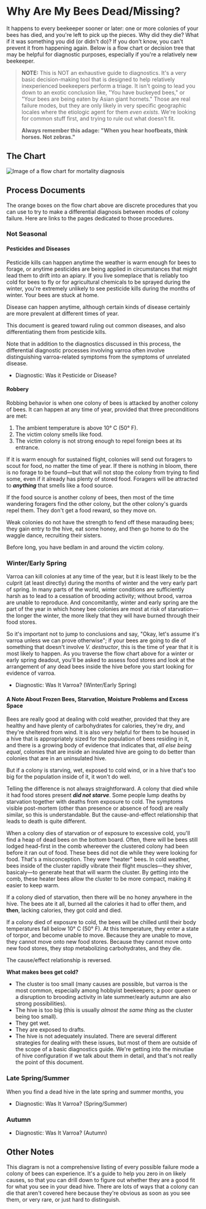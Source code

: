 # Why Are My Bees Dead/Missing?
It happens to every beekeeper sooner or later: one or more colonies of your bees has died, and you're left to pick up the pieces. Why did they die? What if it was something you did (or didn't do)? If you don't know, you can't prevent it from happening again.
Below is a flow chart or decision tree that may be helpful for diagnostic purposes, especially if you're a relatively new beekeeper.
> **NOTE:** This is NOT an exhaustive guide to diagnostics. It's a very basic decision-making tool that is designed to help relatively inexperienced beekeepers perform a triage. It isn't going to lead you down to an exotic conclusion like, "You have buckeyed bees," or "Your bees are being eaten by Asian giant hornets." Those are real failure modes, but they are only likely in very specific geographic locales where the etiologic agent for them _even exists_. We're looking for common stuff first, and trying to rule out what doesn't fit.
> 
> **Always remember this adage: "When you hear hoofbeats, think horses. Not zebras."**

## The Chart
![Image of a flow chart for mortality diagnosis](https://rbeekeeping.github.io/images/WhyBeesDie.jpg)
## Process Documents
The orange boxes on the flow chart above are discrete procedures that you can use to try to make a differential diagnosis between modes of colony failure. Here are links to the pages dedicated to those procedures.
### Not Seasonal
#### Pesticides and Diseases
Pesticide kills can happen anytime the weather is warm enough for bees to forage, or anytime pesticides are being applied in circumstances that might lead them to drift into an apiary. If you live someplace that is reliably too cold for bees to fly or for agricultural chemicals to be sprayed during the winter, you're extremely unlikely to see pesticide kills during the months of winter. Your bees are stuck at home.

Disease can happen anytime, although certain kinds of disease certainly are more prevalent at different times of year.

This document is geared toward ruling out common diseases, and also differentiating them from pesticide kills.

Note that in addition to the diagnostics discussed in this process, the differential diagnostic processes involving varroa often involve distinguishing varroa-related symptoms from the symptoms of unrelated disease.
* Diagnostic: Was it Pesticide or Disease?

#### Robbery
Robbing behavior is when one colony of bees is attacked by another colony of bees. It can happen at any time of year, provided that three preconditions are met:
1. The ambient temperature is above 10&deg; C (50&deg; F).
2. The victim colony smells like food.
3. The victim colony is not strong enough to repel foreign bees at its entrance.

If it is warm enough for sustained flight, colonies will send out foragers to scout for food, no matter the time of year. If there is nothing in bloom, there is no forage to be found&mdash;but that will not stop the colony from trying to find some, even if it already has plenty of stored food. Foragers will be attracted to ***anything*** that smells like a food source.

If the food source is another colony of bees, then most of the time wandering foragers find the other colony, but the other colony's guards repel them. They don't get a food reward, so they move on.

Weak colonies do not have the strength to fend off these marauding bees; they gain entry to the hive, eat some honey, and then go home to do the waggle dance, recruiting their sisters.

Before long, you have bedlam in and around the victim colony.

### Winter/Early Spring
Varroa can kill colonies at any time of the year, but it is least likely to be the culprit (at least directly) during the months of winter and the very early part of spring. In many parts of the world, winter conditions are sufficiently harsh as to lead to a cessation of brooding activity; without brood, varroa are unable to reproduce. And concomitantly, winter and early spring are the part of the year in which honey bee colonies are most at risk of starvation&mdash;the longer the winter, the more likely that they will have burned through their food stores.

So it's important not to jump to conclusions and say, "Okay, let's assume it's varroa unless we can prove otherwise"; if your bees are going to die of something that doesn't involve _V. destructor_, this is the time of year that it is most likely to happen. As you traverse the flow chart above for a winter or early spring deadout, you'll be asked to assess food stores and look at the arrangement of any dead bees inside the hive before you start looking for evidence of varroa.
* Diagnostic: Was It Varroa? (Winter/Early Spring)

#### A Note About Frozen Bees, Starvation, Moisture Problems and Excess Space

Bees are really good at dealing with cold weather, provided that they are healthy and have plenty of carbohydrates for calories, they're dry, and they're sheltered from wind. It is also very helpful for them to be housed in a hive that is appropriately sized for the population of bees residing in it, and there is a growing body of evidence that indicates that, _all else being equal_, colonies that are inside an insulated hive are going to do better than colonies that are in an uninsulated hive.

But if a colony is starving, wet, exposed to cold wind, or in a hive that's too big for the population inside of it, it won't do well.

Telling the difference is not always straightforward. A colony that died while it had food stores present ***did not starve***. Some people lump deaths by starvation together with deaths from exposure to cold. The symptoms visible post-mortem (other than presence or absence of food) are really similar, so this is understandable. But the cause-and-effect relationship that leads to death is quite different.

When a colony dies of starvation or of exposure to excessive cold, you'll find a heap of dead bees on the bottom board. Often, there will be bees still lodged head-first in the comb whereever the clustered colony had been before it ran out of food. These bees did not die while they were looking for food. That's a misconception. They were "heater" bees. In cold weather, bees inside of the cluster rapidly vibrate their flight muscles&mdash;they shiver, basicaly&mdash;to generate heat that will warm the cluster. By getting into the comb, these heater bees allow the cluster to be more compact, making it easier to keep warm.

If a colony died of starvation, then there will be no honey anywhere in the hive. The bees ate it all, burned all the calories it had to offer them, and **then**, lacking calories, they got cold and died.

If a colony died of exposure to cold, the bees will be chilled until their body temperatures fall below 10&deg; C (50&deg; F). At this temperature, they enter a state of torpor, and become unable to move. Because they are unable to move, they cannot move onto new food stores. Because they cannot move onto new food stores, they stop metabolizing carbohydrates, and they die.

The cause/effect relationship is reversed.

**What makes bees get cold?**
- The cluster is too small (many causes are possible, but varroa is the most common, especially among hobbyist beekeepers; a poor queen or a disruption to brooding activity in late summer/early autumn are also strong possibilities).
- The hive is too big (this is usually _almost the same thing_ as the cluster being too small).
- They get wet.
- They are exposed to drafts.
- The hive is not adequately insulated.
There are several different strategies for dealing with these issues, but most of them are outside of the scope of a basic diagnostics guide. We're getting into the minutiae of hive configuration if we talk about them in detail, and that's not really the point of this document.

### Late Spring/Summer
When you find a dead hive in the late spring and summer months, you
* Diagnostic: Was It Varroa? (Spring/Summer)
### Autumn
* Diagnostic: Was It Varroa? (Autumn)

## Other Notes
This diagram is not a comprehensive listing of every possible failure mode a colony of bees can experience. It's a guide to help you zero in on likely causes, so that you can drill down to figure out whether they are a good fit for what you see in your dead hive. There are lots of ways that a colony can die that aren't covered here because they're obvious as soon as you see them, or very rare, or just hard to distinguish.
